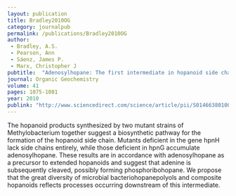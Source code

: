 ```yaml
---
layout: publication
title: Bradley2010OG
category: journalpub
permalink: /publications/Bradley2010OG
author: 
 - Bradley, A.S. 
 - Pearson, Ann 
 - Sáenz, James P. 
 - Marx, Christopher J 
pubtitle:  "Adenosylhopane: The first intermediate in hopanoid side chain biosynthesis" 
journal: Organic Geochemistry 
volume: 41 
pages: 1075-1081 
year: 2010
publink: "http://www.sciencedirect.com/science/article/pii/S0146638010001853"
---
```

The hopanoid products synthesized by two mutant strains of Methylobacterium together suggest a biosynthetic pathway for the formation of the hopanoid side chain. Mutants deficient in the gene hpnH lack side chains entirely, while those deficient in hpnG accumulate adenosylhopane. These results are in accordance with adenosylhopane as a precursor to extended hopanoids and suggest that adenine is subsequently cleaved, possibly forming phosphoribohopane. We propose that the great diversity of microbial bacteriohopanepolyols and composite hopanoids reflects processes occurring downstream of this intermediate.
